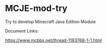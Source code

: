 # MCJE-mod-try
Try to develop Minecraft Java Edition Module

Document Links:

https://www.mcbbs.net/thread-1193768-1-1.html
